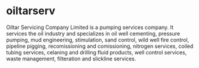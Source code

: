 # oiltarserv
Oiltar Servicing Company Limited is a pumping services company. It services the oil industry and specializes in oil well cementing, pressure pumping, mud engineering, stimulation, sand control, wild well fire control, pipeline pigging, recomissioning and comissioning, nitrogen services, coiled tubing services, celaning and drilling fluid products, well control services, waste management, filteration and slickline services.
